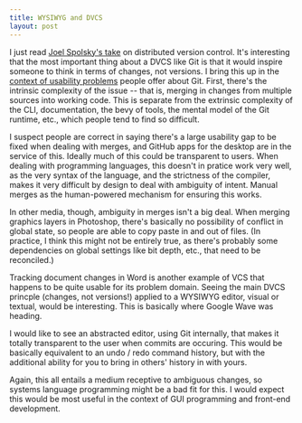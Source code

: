 ```yaml
---
title: WYSIWYG and DVCS
layout: post
---
```


I just read [Joel Spolsky's take](http://www.joelonsoftware.com/items/2010/03/17.html) on distributed version control. It's interesting that the most important thing about a DVCS like Git is that it would inspire someone to think in terms of changes, not versions. I bring this up in the [context of usability problems](http://news.ycombinator.com/item?id=4340047) people offer about Git. First, there's the intrinsic complexity of the issue -- that is, merging in changes from multiple sources into working code. This is separate from the extrinsic complexity of the CLI, documentation, the bevy of tools, the mental model of the Git runtime, etc., which people tend to find so difficult.

I suspect people are correct in saying there's a large usability gap to be fixed when dealing with merges, and GitHub apps for the desktop are in the service of this. Ideally much of this could be transparent to users. When dealing with programming languages, this doesn't in pratice work very well, as the very syntax of the language, and the strictness of the compiler, makes it very difficult by design to deal with ambiguity of intent. Manual merges as the human-powered mechanism for ensuring this works.

In other media, though, ambiguity in merges isn't a big deal. When merging graphics layers in Photoshop, there's basically no possibility of conflict in global state, so people are able to copy paste in and out of files. (In practice, I think this might not be entirely true, as there's probably some dependencies on global settings like bit depth, etc., that need to be reconciled.)

Tracking document changes in Word is another example of VCS that happens to be quite usable for its problem domain. Seeing the main DVCS princple (changes, not versions!) applied to a WYSIWYG editor, visual or textual, would be interesting. This is basically where Google Wave was heading.

I would like to see an abstracted editor, using Git internally, that makes it totally transparent to the user when commits are occuring. This would be basically equivalent to an undo / redo command history, but with the additional ability for you to bring in others' history in with yours. 

Again, this all entails a medium receptive to ambiguous changes, so systems language programming might be a bad fit for this. I would expect this would be most useful in the context of GUI programming and front-end development. 


